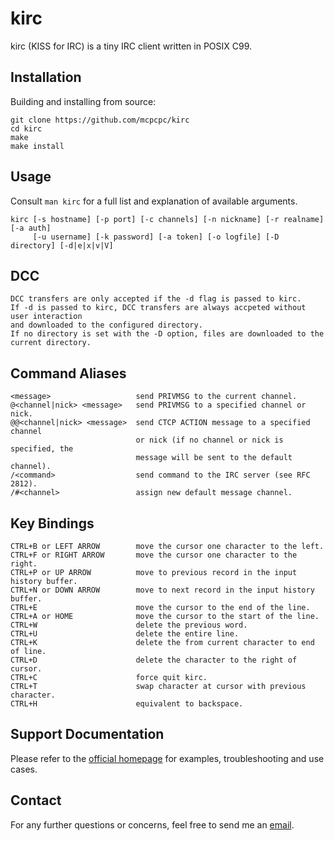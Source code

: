 # kirc

kirc (KISS for IRC) is a tiny IRC client written in POSIX C99.

## Installation

Building and installing from source:

	git clone https://github.com/mcpcpc/kirc
	cd kirc
	make
	make install

## Usage

Consult `man kirc` for a full list and explanation of available arguments.

    kirc [-s hostname] [-p port] [-c channels] [-n nickname] [-r realname] [-a auth]
         [-u username] [-k password] [-a token] [-o logfile] [-D directory] [-d|e|x|v|V]

## DCC
	DCC transfers are only accepted if the -d flag is passed to kirc.
 	If -d is passed to kirc, DCC transfers are always accpeted without user interaction
  	and downloaded to the configured directory.
	If no directory is set with the -D option, files are downloaded to the current directory.

## Command Aliases

    <message>                   send PRIVMSG to the current channel.
    @<channel|nick> <message>   send PRIVMSG to a specified channel or nick.
    @@<channel|nick> <message>  send CTCP ACTION message to a specified channel
                                or nick (if no channel or nick is specified, the
                                message will be sent to the default channel).
    /<command>                  send command to the IRC server (see RFC 2812).
    /#<channel>                 assign new default message channel.

## Key Bindings

    CTRL+B or LEFT ARROW        move the cursor one character to the left.
    CTRL+F or RIGHT ARROW       move the cursor one character to the right.
    CTRL+P or UP ARROW          move to previous record in the input history buffer.
    CTRL+N or DOWN ARROW        move to next record in the input history buffer.
    CTRL+E                      move the cursor to the end of the line.
    CTRL+A or HOME              move the cursor to the start of the line.
    CTRL+W                      delete the previous word.
    CTRL+U                      delete the entire line.
    CTRL+K                      delete the from current character to end of line.
    CTRL+D                      delete the character to the right of cursor.
    CTRL+C                      force quit kirc.
    CTRL+T                      swap character at cursor with previous character.
    CTRL+H                      equivalent to backspace.

## Support Documentation

Please refer to the [official homepage](http://kirc.io/docs.html) for examples, 
troubleshooting and use cases.

## Contact

For any further questions or concerns, feel free to send me an 
[email](michaelczigler[at]mcpcpc[dot]com).
